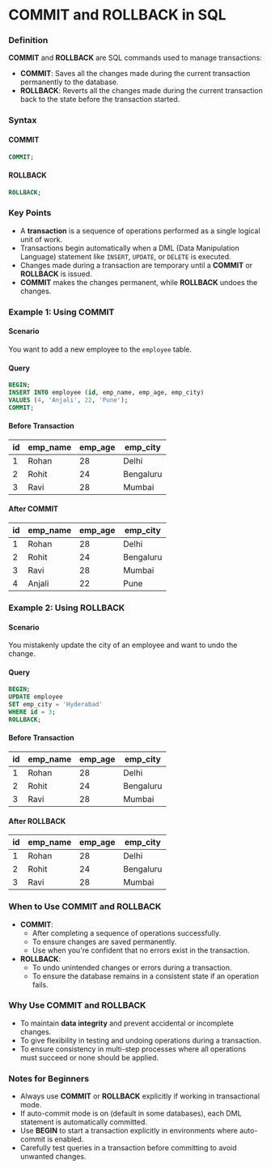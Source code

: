 # COMMIT and ROLLBACK in SQL

### Definition
**COMMIT** and **ROLLBACK** are SQL commands used to manage transactions:
- **COMMIT**: Saves all the changes made during the current transaction permanently to the database.
- **ROLLBACK**: Reverts all the changes made during the current transaction back to the state before the transaction started.

### Syntax
#### COMMIT
```sql
COMMIT;
```

#### ROLLBACK
```sql
ROLLBACK;
```

### Key Points
- A **transaction** is a sequence of operations performed as a single logical unit of work.
- Transactions begin automatically when a DML (Data Manipulation Language) statement like `INSERT`, `UPDATE`, or `DELETE` is executed.
- Changes made during a transaction are temporary until a **COMMIT** or **ROLLBACK** is issued.
- **COMMIT** makes the changes permanent, while **ROLLBACK** undoes the changes.

### Example 1: Using COMMIT
#### Scenario
You want to add a new employee to the `employee` table.

#### Query
```sql
BEGIN;
INSERT INTO employee (id, emp_name, emp_age, emp_city)
VALUES (4, 'Anjali', 22, 'Pune');
COMMIT;
```

#### Before Transaction
| id | emp_name | emp_age | emp_city   |
|----|----------|---------|------------|
| 1  | Rohan    | 28      | Delhi      |
| 2  | Rohit    | 24      | Bengaluru  |
| 3  | Ravi     | 28      | Mumbai     |

#### After COMMIT
| id | emp_name | emp_age | emp_city   |
|----|----------|---------|------------|
| 1  | Rohan    | 28      | Delhi      |
| 2  | Rohit    | 24      | Bengaluru  |
| 3  | Ravi     | 28      | Mumbai     |
| 4  | Anjali   | 22      | Pune       |

### Example 2: Using ROLLBACK
#### Scenario
You mistakenly update the city of an employee and want to undo the change.

#### Query
```sql
BEGIN;
UPDATE employee
SET emp_city = 'Hyderabad'
WHERE id = 3;
ROLLBACK;
```

#### Before Transaction
| id | emp_name | emp_age | emp_city   |
|----|----------|---------|------------|
| 1  | Rohan    | 28      | Delhi      |
| 2  | Rohit    | 24      | Bengaluru  |
| 3  | Ravi     | 28      | Mumbai     |

#### After ROLLBACK
| id | emp_name | emp_age | emp_city   |
|----|----------|---------|------------|
| 1  | Rohan    | 28      | Delhi      |
| 2  | Rohit    | 24      | Bengaluru  |
| 3  | Ravi     | 28      | Mumbai     |

### When to Use COMMIT and ROLLBACK
- **COMMIT**:
  - After completing a sequence of operations successfully.
  - To ensure changes are saved permanently.
  - Use when you're confident that no errors exist in the transaction.
- **ROLLBACK**:
  - To undo unintended changes or errors during a transaction.
  - To ensure the database remains in a consistent state if an operation fails.

### Why Use COMMIT and ROLLBACK
- To maintain **data integrity** and prevent accidental or incomplete changes.
- To give flexibility in testing and undoing operations during a transaction.
- To ensure consistency in multi-step processes where all operations must succeed or none should be applied.

### Notes for Beginners
- Always use **COMMIT** or **ROLLBACK** explicitly if working in transactional mode.
- If auto-commit mode is on (default in some databases), each DML statement is automatically committed.
- Use **BEGIN** to start a transaction explicitly in environments where auto-commit is enabled.
- Carefully test queries in a transaction before committing to avoid unwanted changes.

